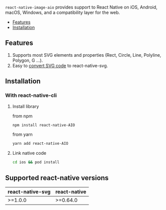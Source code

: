`react-native-image-aio` provides support to React Native on iOS, Android, macOS, Windows, and a compatibility layer for the web.

- [Features](#features)
- [Installation](#installation)

## Features

1. Supports most SVG elements and properties (Rect, Circle, Line, Polyline, Polygon, G ...).
2. Easy to [convert SVG code](https://svgr.now.sh/) to react-native-svg.

## Installation

### With react-native-cli

1. Install library

   from npm

   ```bash
   npm install react-native-AIO
   ```

   from yarn

   ```bash
   yarn add react-native-AIO
   ```

2. Link native code

   ```bash
   cd ios && pod install
   ```

## Supported react-native versions

| react-native-svg | react-native |
| ---------------- | ------------ |
| >=1.0.0         | >=0.64.0     |
